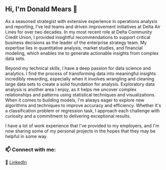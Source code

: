 ## Hi, I'm Donald Mears 👋
As a seasoned strategist with extensive experience in operations analysis and reporting, I've led teams and driven improvement initiatives at Delta Air Lines for over two decades. In my most recent role at Delta Community Credit Union, I provided insightful recommendations to support critical business decisions as the leader of the enterprise strategy team. My expertise lies in quantitative analysis, market studies, and financial modeling, which enables me to generate actionable insights from complex data sets.

Beyond my technical skills, I have a deep passion for data science and analytics. I find the process of transforming data into meaningful insights incredibly rewarding, especially when it involves wrangling and cleaning large data sets to create a solid foundation for analysis. Exploratory data analysis is another area I enjoy, as it helps me uncover complex relationships and patterns using statistical techniques and visualizations. When it comes to building models, I'm always eager to explore new algorithms and techniques to improve accuracy and efficiency. Whether it's a classification problem or regression task, I approach each challenge with curiosity and a commitment to delivering exceptional results.

I have a lot of work experience that I've provided to my employers, and I'm now sharing some of my personal projects in the hopes that they may be helpful in some way.

### 📫 Connect with me:
🏢 [LinkedIn](https://www.linkedin.com/in/donaldmears1/)

<!--
**donaldmears/donaldmears** is a ✨ _special_ ✨ repository because its `README.md` (this file) appears on your GitHub profile.

Here are some ideas to get you started:

- 🔭 I’m currently working on ...
- 🌱 I’m currently learning ...
- 👯 I’m looking to collaborate on ...
- 🤔 I’m looking for help with ...
- 💬 Ask me about ...
- 📫 How to reach me: ...
- 😄 Pronouns: ...
- ⚡ Fun fact: ...
-->
